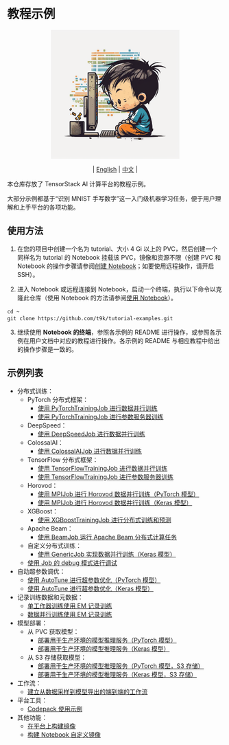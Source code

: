 # 教程示例

<div id="top" align="center">

<img src="../assets/illustration.png" alt="illustration" width="300" align="center"><br>

| [English](../README.md) | [中文](README-zh.md) |

</div>

本仓库存放了 TensorStack AI 计算平台的教程示例。

大部分示例都基于“识别 MNIST 手写数字”这一入门级机器学习任务，便于用户理解和上手平台的各项功能。

## 使用方法

1. 在您的项目中创建一个名为 tutorial、大小 4 Gi 以上的 PVC，然后创建一个同样名为 tutorial 的 Notebook 挂载该 PVC，镜像和资源不限（创建 PVC 和 Notebook 的操作步骤请参阅[创建 Notebook](https://t9k.github.io/user-docs/guide/develop-and-test-model/create-notebook.html)；如要使用远程操作，请开启 SSH）。

2. 进入 Notebook 或远程连接到 Notebook，启动一个终端，执行以下命令以克隆此仓库（使用 Notebook 的方法请参阅[使用 Notebook](https://t9k.github.io/user-docs/guide/develop-and-test-model/use-notebook.html)）。

```shell
cd ~
git clone https://github.com/t9k/tutorial-examples.git
```

3. 继续使用 **Notebook 的终端**，参照各示例的 README 进行操作，或参照各示例在用户文档中对应的教程进行操作。各示例的 README 与相应教程中给出的操作步骤是一致的。

## 示例列表

* 分布式训练：
  * PyTorch 分布式框架：
    * [使用 PyTorchTrainingJob 进行数据并行训练](../job/pytorchtrainingjob/ddp/)
    * [使用 PyTorchTrainingJob 进行参数服务器训练](../job/pytorchtrainingjob/ps/)
  * DeepSpeed：
    * [使用 DeepSpeedJob 进行数据并行训练](../job/deepspeedjob/)
  * ColossalAI：
    * [使用 ColossalAIJob 进行数据并行训练](../job/colossalaijob/)
  * TensorFlow 分布式框架：
    * [使用 TensorFlowTrainingJob 进行数据并行训练](../job/tensorflowtrainingjob/multiworker/)
    * [使用 TensorFlowTrainingJob 进行参数服务器训练](../job/tensorflowtrainingjob/ps/)
  * Horovod：
    * [使用 MPIJob 进行 Horovod 数据并行训练（PyTorch 模型）](../job/mpijob/horovod-torch/)
    * [使用 MPIJob 进行 Horovod 数据并行训练（Keras 模型）](../job/mpijob/horovod-keras/)
  * XGBoost：
    * [使用 XGBoostTrainingJob 进行分布式训练和预测](../job/xgboosttrainingjob/distributed/)
  * Apache Beam：
    * [使用 BeamJob 运行 Apache Beam 分布式计算任务](../job/beamjob/count-word/)
  * 自定义分布式训练：
    * [使用 GenericJob 实现数据并行训练（Keras 模型）](../job/genericjob/multiworker-keras/)
  * [使用 Job 的 debug 模式进行调试](../job/debug-mode/)
* 自动超参数调优：
  * [使用 AutoTune 进行超参数优化（PyTorch 模型）](../autotune/hpo-torch/)
  * [使用 AutoTune 进行超参数优化（Keras 模型）](../autotune/hpo-keras/)
* 记录训练数据和元数据：
  * [单工作器训练使用 EM 记录训练](../em/single-worker-training/)
  * [数据并行训练使用 EM 记录训练](../em/data-parallel-training/)
* 模型部署：
  * 从 PVC 获取模型：
    * [部署用于生产环境的模型推理服务（PyTorch 模型）](../deployment/pvc/mlservice-torch/)
    * [部署用于生产环境的模型推理服务（Keras 模型）](../deployment/pvc/mlservice-keras/)
  * 从 S3 存储获取模型：
    * [部署用于生产环境的模型推理服务（PyTorch 模型，S3 存储）](../deployment/s3/mlservice-torch/)
    * [部署用于生产环境的模型推理服务（Keras 模型，S3 存储）](../deployment/s3/mlservice-keras/)
* 工作流：
  * [建立从数据采样到模型导出的端到端的工作流](../workflow/e2e-workflow/)
* 平台工具：
  * [Codepack 使用示例](../codepack/)
* 其他功能：
  * [在平台上构建镜像](../build-image/build-image-on-platform/)
  * [构建 Notebook 自定义镜像](../build-image/build-notebook-custom-image/)
